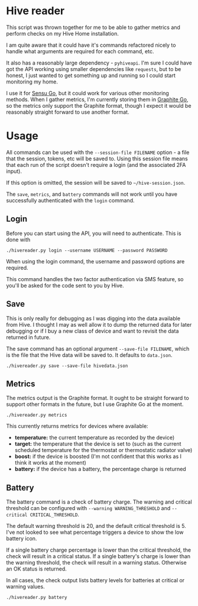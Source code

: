 # Hive reader

This script was thrown together for me to be able to gather metrics and perform checks on my Hive Home installation.

I am quite aware that it could have it's commands refactored nicely to handle what arguments are required for each
command, etc.

It also has a reasonably large dependency - `pyhiveapi`.
I'm sure I could have got the API working using smaller dependencies like `requests`, but to be honest, I just wanted to
get something up and running so I could start monitoring my home.

I use it for [Sensu Go](https://sensu.io/), but it could work for various other monitoring methods.
When I gather metrics, I'm currently storing them in [Graphite Go](https://github.com/go-graphite), so the metrics only
support the Graphite format, though I expect it would be reasonably straight forward to use another format.

# Usage

All commands can be used with the `--session-file FILENAME` option - a file that the session, tokens, etc will be saved to.
Using this session file means that each run of the script doesn't require a login (and the associated 2FA input).

If this option is omitted, the session will be saved to `~/hive-session.json`.

The `save`, `metrics`, and `battery` commands will not work until you have successfully authenticated with the `login` command.

## Login

Before you can start using the API, you will need to authenticate.
This is done with

```
./hivereader.py login --username USERNAME --password PASSWORD
```

When using the login command, the username and password options are required.

This command handles the two factor authentication via SMS feature, so you'll be asked for the code sent to you by Hive.

## Save

This is only really for debugging as I was digging into the data available from Hive.
I thought I may as well allow it to dump the returned data for later debugging or if I buy a new class of device and
want to revisit the data returned in future.

The save command has an optional argument `--save-file FILENAME`, which is the file that the Hive data will be saved to.
It defaults to `data.json`.

```
./hivereader.py save --save-file hivedata.json
```

## Metrics

The metrics output is the Graphite format.
It ought to be straight forward to support other formats in the future, but I use Graphite Go at the moment.

```
./hivereader.py metrics
```

This currently returns metrics for devices where available:

- **temperature:** the current temperature as recorded by the device)
- **target:** the temperature that the device is set to (such as the current scheduled temperature for the thermostat or
  thermostatic radiator valve)
- **boost:** if the device is boosted (I'm not confident that this works as I think it works at the moment)
- **battery:** if the device has a battery, the percentage charge is returned

## Battery

The battery command is a check of battery charge.
The warning and critical threshold can be configured with `--warning WARNING_THRESHOLD` and `--critical CRITICAL_THRESHOLD`.

The default warning threshold is 20, and the default critical threshold is 5.
I've not looked to see what percentage triggers a device to show the low battery icon.

If a single battery charge percentage is lower than the critical threshold, the check will result in a critical status.
If a single battery's charge is lower than the warning threshold, the check will result in a warning status.
Otherwise an OK status is returned.

In all cases, the check output lists battery levels for batteries at critical or warning values.

```
./hivereader.py battery
```
